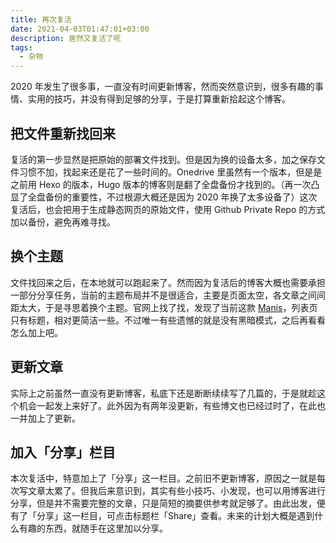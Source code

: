 ```yaml
---
title: 再次复活
date: 2021-04-03T01:47:01+03:00
description: 居然又复活了呢
tags:
  - 杂物
---
```


2020 年发生了很多事，一直没有时间更新博客，然而突然意识到，很多有趣的事情、实用的技巧，并没有得到足够的分享，于是打算重新拾起这个博客。

## 把文件重新找回来
复活的第一步显然是把原始的部署文件找到。但是因为换的设备太多，加之保存文件习惯不加，找起来还是花了一些时间的。Onedrive 里虽然有一个版本，但是是之前用 Hexo 的版本，Hugo 版本的博客则是翻了全盘备份才找到的。（再一次凸显了全盘备份的重要性，不过根源大概还是因为 2020 年换了太多设备了）这次复活后，也会把用于生成静态网页的原始文件，使用 Github Private Repo 的方式加以备份，避免再难寻找。

## 换个主题
文件找回来之后，在本地就可以跑起来了。然而因为复活后的博客大概也需要承担一部分分享任务，当前的主题布局并不是很适合，主要是页面太空，各文章之间间距太大，于是寻思着换个主题。官网上找了找，发现了当前这款 [Manis](https://github.com/yursan9/manis-hugo-theme/)，列表页只有标题，相对更简洁一些。不过唯一有些遗憾的就是没有黑暗模式，之后再看看怎么加上吧。

## 更新文章
实际上之前虽然一直没有更新博客，私底下还是断断续续写了几篇的，于是就趁这个机会一起发上来好了。此外因为有两年没更新，有些博文也已经过时了，在此也一并加上了更新。

## 加入「分享」栏目
本次复活中，特意加上了「分享」这一栏目。之前旧不更新博客，原因之一就是每次写文章太累了。但我后来意识到，其实有些小技巧、小发现，也可以用博客进行分享，但是并不需要完整的文章，只是简短的摘要供参考就足够了。由此出发，便有了「分享」这一栏目，可点击标题栏「Share」查看。未来的计划大概是遇到什么有趣的东西，就随手在这里加以分享。
